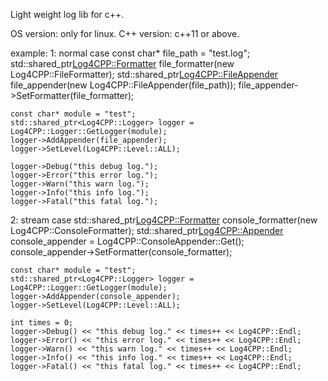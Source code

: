 Light weight log lib for c++.

OS version:  only for linux.
C++ version: c++11 or above.

example:
1: normal case
    const char* file_path = "test.log";
    std::shared_ptr<Log4CPP::Formatter> file_formatter(new Log4CPP::FileFormatter);
    std::shared_ptr<Log4CPP::FileAppender> file_appender(new Log4CPP::FileAppender(file_path));
    file_appender->SetFormatter(file_formatter);

    const char* module = "test";
    std::shared_ptr<Log4CPP::Logger> logger = Log4CPP::Logger::GetLogger(module);
    logger->AddAppender(file_appender);
    logger->SetLevel(Log4CPP::Level::ALL);

    logger->Debug("this debug log.");
    logger->Error("this error log.");
    logger->Warn("this warn log.");
    logger->Info("this info log.");
    logger->Fatal("this fatal log.");

2: stream case
    std::shared_ptr<Log4CPP::Formatter> console_formatter(new Log4CPP::ConsoleFormatter);
    std::shared_ptr<Log4CPP::Appender> console_appender = Log4CPP::ConsoleAppender::Get();
    console_appender->SetFormatter(console_formatter);

    const char* module = "test";
    std::shared_ptr<Log4CPP::Logger> logger = Log4CPP::Logger::GetLogger(module);
    logger->AddAppender(console_appender);
    logger->SetLevel(Log4CPP::Level::ALL);

    int times = 0;
    logger->Debug() << "this debug log." << times++ << Log4CPP::Endl;
    logger->Error() << "this error log." << times++ << Log4CPP::Endl;
    logger->Warn() << "this warn log." << times++ << Log4CPP::Endl;
    logger->Info() << "this info log." << times++ << Log4CPP::Endl;
    logger->Fatal() << "this fatal log." << times++ << Log4CPP::Endl;
